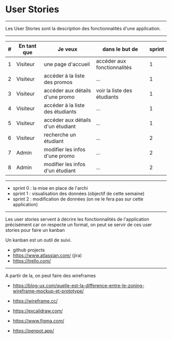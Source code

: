 # User Stories

---

Les User Stories sont la description des fonctionnalités d'une application.

---

| # | En tant que | Je veux | dans le but de | sprint |
| ---  |  --- | --- | --- | --- |
| 1 | Visiteur | une page d'accueil | accéder aux fonctionnalités | 1 |
| 2 | Visiteur | accéder à la liste des promos | ... | 1 |
| 3 | Visiteur | accéder aux détails d'une promo | voir la liste des étudiants | 1 |
| 4 | Visiteur | accéder à la liste des étudiants | ... | 1 |
| 5 | Visiteur | accéder aux détails d'un étudiant | ... | 1 |
| 6 | Visiteur | recherche un étudiant | ... | 2 |
| 7 | Admin    | modifier les infos d'une promo | ... | 2 |
| 8 | Admin    | modifier les infos d'un étudiant | ... | 2 |

---

- sprint 0 : la mise en place de l'archi
- sprint 1 : visualisation des données (objectif de cette semaine)
- sprint 2 : modification de données (on ne le fera pas sur cette application)

---

Les user stories servent à décrire les fonctionnalités de l'application précisément car on respecte un format, on peut se servir de ces user stories pour faire un kanban

Un kanban est un outil de suivi.

- github projects
- <https://www.atlassian.com/> (jira)
- <https://trello.com/>

---

A partir de la, on peut faire des wireframes

- <https://blog-ux.com/quelle-est-la-difference-entre-le-zoning-wireframe-mockup-et-prototype/>

- <https://wireframe.cc/>
- <https://excalidraw.com/>
- <https://www.figma.com/>
- <https://penpot.app/>

